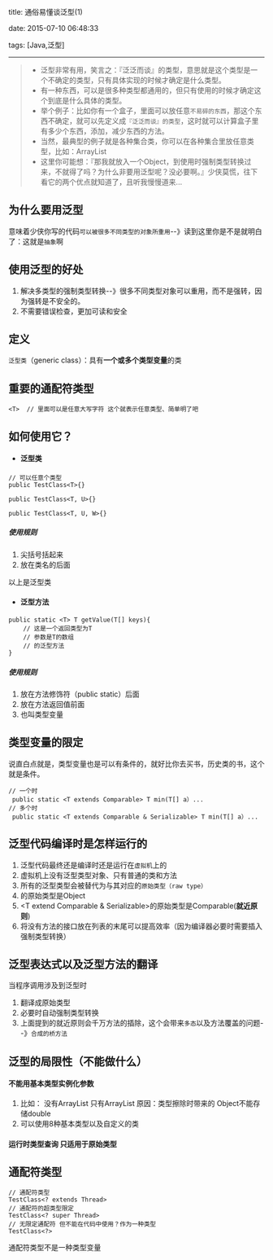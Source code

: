 
 title: 通俗易懂谈泛型(1)
 
 date: 2015-07-10 06:48:33
 
 tags: [Java,泛型] 

---

> * 泛型非常有用，笑言之：『泛泛而谈』的类型，意思就是这个类型是一个不确定的类型，只有具体实现的时候才确定是什么类型。
> * 有一种东西，可以是很多种类型都通用的，但只有使用的时候才确定这个到底是什么具体的类型。
> * 举个例子：比如你有一个盒子，里面可以放任意`不易碎的东西`，那这个东西不确定，就可以先定义成`『泛泛而谈』的类型`，这时就可以计算盒子里有多少个东西，添加，减少东西的方法。
> * 当然，最典型的例子就是各种集合类，你可以在各种集合里放任意类型，比如：ArrayList<T>
> * 这里你可能想：『那我就放入一个Object，到使用时强制类型转换过来，不就得了吗？为什么非要用泛型呢？没必要啊。』少侠莫慌，往下看它的两个优点就知道了，且听我慢慢道来...



<!--more-->


## 为什么要用泛型
意味着少侠你写的代码`可以被很多不同类型的对象所重用`--》读到这里你是不是就明白了：这就是`抽象`啊


## 使用泛型的好处

1. 解决多类型的强制类型转换--》很多不同类型对象可以重用，而不是强转，因为强转是不安全的。
2. 不需要错误检查，更加可读和安全

## 定义
`泛型类`（generic class）：具有**一个或多个类型变量**的类

## 重要的通配符类型

```
<T>  // 里面可以是任意大写字符 这个就表示任意类型、简单明了吧
```
## 如何使用它？

* #### 泛型类

```
// 可以任意个类型
public TestClass<T>{}

public TestClass<T, U>{}

public TestClass<T, U, W>{}

```
##### 使用规则  

1. 尖括号括起来 
2. 放在类名的后面

以上是泛型类

* #### 泛型方法

```
public static <T> T getValue(T[] keys){
	// 这是一个返回类型为T
	// 参数是T的数组
	// 的泛型方法
}
```
##### 使用规则

1. <T>放在方法修饰符（public static）后面 
2. <T>放在方法返回值前面
3. <T>也叫类型变量 

## 类型变量的限定

说直白点就是，类型变量也是可以有条件的，就好比你去买书，历史类的书，这个就是条件。
 
```
// 一个时
 public static <T extends Comparable> T min(T[] a）...
// 多个时
 public static <T extends Comparable & Serializable> T min(T[] a）...
```
## 泛型代码编译时是怎样运行的

1. 泛型代码最终还是编译时还是运行在`虚拟机`上的
2. 虚拟机上没有泛型类型对象、只有普通的类和方法
3. 所有的泛型类型会被替代为与其对应的`原始类型（raw type）`
4. <T>的原始类型是Object
5. <T extend Comparable & Serializable>的原始类型是Comparable(**就近原则**)
6. 将没有方法的接口放在列表的末尾可以提高效率（因为编译器必要时需要插入强制类型转换）

## 泛型表达式以及泛型方法的翻译

当程序调用涉及到泛型时 

1. 翻译成原始类型
2. 必要时自动强制类型转换
3. 上面提到的就近原则会千万方法的插除，这个会带来`多态`以及方法覆盖的问题--》`合成的桥方法`

## 泛型的局限性（不能做什么）

#### 不能用基本类型实例化参数

1. 比如： 没有ArrayList<double> 只有ArrayList<Double> 原因：类型擦除时带来的 Object不能存储double
2. 可以使用8种基本类型以及自定义的类

#### 运行时类型查询 只适用于原始类型

## 通配符类型
```
// 通配符类型
TestClass<? extends Thread>
// 通配符的超类型限定
TestClass<? super Thread>
// 无限定通配符 但不能在代码中使用？作为一种类型
TestClass<?> 

```
通配符类型不是一种类型变量







